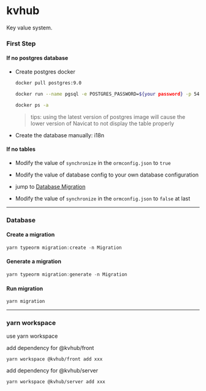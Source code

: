 # kvhub

Key value system.

### First Step

#### If no postgres database

- Create postgres docker

  ```bash
  docker pull postgres:9.0

  docker run --name pgsql -e POSTGRES_PASSWORD=${your password} -p 5432:5432 -d postgres:9.0

  docker ps -a
  ```

  > tips: using the latest version of postgres image will cause the lower version of Navicat to not display the table properly

- Create the database manually: i18n

#### If no tables

- Modify the value of `synchronize` in the `ormconfig.json` to `true`

- Modify the value of database config to your own database configuration

- jump to [Database Migration](#Database)

- Modify the value of `synchronize` in the `ormconfig.json` to `false` at last

---

### Database

#### Create a migration

```js
yarn typeorm migration:create -n Migration
```

#### Generate a migration

```js
yarn typeorm migration:generate -n Migration
```

#### Run migration

```js
yarn migration
```

---

### yarn workspace

use yarn workspace

add dependency for @kvhub/front

```
yarn workspace @kvhub/front add xxx
```

add dependency for @kvhub/server

```
yarn workspace @kvhub/server add xxx
```
